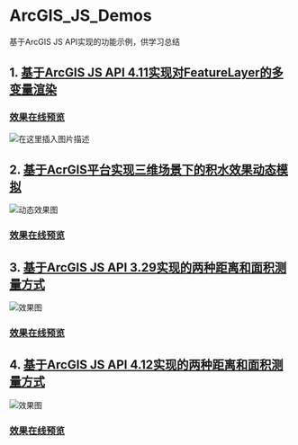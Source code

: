 # ArcGIS_JS_Demos
基于ArcGIS JS API实现的功能示例，供学习总结

## 1. [基于ArcGIS JS API 4.11实现对FeatureLayer的多变量渲染](https://github.com/minglwang1115/ArcGIS_JS_Demos/tree/master/FeatureLayer_Renderer)

### [效果在线预览](https://minglwang1115.github.io/ArcGIS_JS_Demos/FeatureLayer_Renderer/FeatureLayer_Renderer.html)

![在这里插入图片描述](http://ww1.sinaimg.cn/large/007TqXN5ly1g50trg0hl8j31f50qf7wh.jpg)

## 2. [基于AcrGIS平台实现三维场景下的积水效果动态模拟](https://github.com/minglwang1115/ArcGIS_JS_Demos/tree/master/Dynamic_Simulation)

![动态效果图](http://ww1.sinaimg.cn/large/007TqXN5ly1g50iu88hwkg31f40qee83.gif)

### [效果在线预览](https://minglwang1115.github.io/ArcGIS_JS_Demos/Dynamic_Simulation/Dynamic_Simulation.html)

## 3. [基于ArcGIS JS API 3.29实现的两种距离和面积测量方式](https://github.com/minglwang1115/ArcGIS_JS_Demos/tree/master/Measure_Tool_3X)

![效果图](http://ww1.sinaimg.cn/large/007TqXN5ly1g5jd7hq3fej31f20q64qq.jpg)

### [效果在线预览](https://minglwang1115.github.io/ArcGIS_JS_Demos/Measure_Tool_3X/index.html)

## 4. [基于ArcGIS JS API 4.12实现的两种距离和面积测量方式](https://github.com/minglwang1115/ArcGIS_JS_Demos/tree/master/Measure_Tool_4X)

![效果图](http://ww1.sinaimg.cn/large/007TqXN5ly1g5jd7hq3fej31f20q64qq.jpg)

### [效果在线预览](https://minglwang1115.github.io/ArcGIS_JS_Demos/Measure_Tool_4X/index.html)
